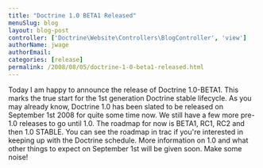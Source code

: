 ```yaml
---
title: "Doctrine 1.0 BETA1 Released"
menuSlug: blog
layout: blog-post
controller: ['Doctrine\Website\Controllers\BlogController', 'view']
authorName: jwage
authorEmail:
categories: [release]
permalink: /2008/08/05/doctrine-1-0-beta1-released.html
---
```

<p>

Today I am happy to announce the release of Doctrine 1.0-BETA1. This
marks the true start for the 1st generation Doctrine stable lifecycle.
As you may already know, Doctrine 1.0 has been slated to be released on
September 1st 2008 for quite some time now. We still have a few more
pre-1.0 releases to go until 1.0. The roadmap for now is BETA1, RC1, RC2
and then 1.0 STABLE. You can see the roadmap in trac if you're
interested in keeping up with the Doctrine schedule. More information on
1.0 and what other things to expect on September 1st will be given soon.
Make some noise!

</p>


